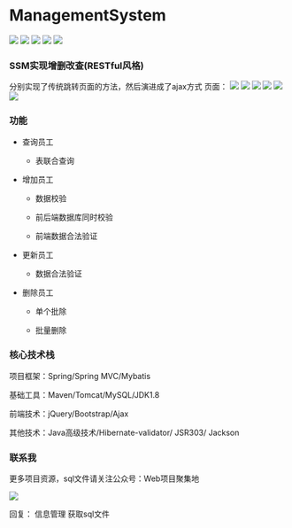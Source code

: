 # ManagementSystem
[![](https://img.shields.io/badge/JDK-1.8-brightgreen.svg)]()
[![](https://img.shields.io/hexpm/l/plug.svg)]()
[![](https://img.shields.io/badge/maven-v4.0.0-blue.svg)](http://maven.apache.org/)
[![](https://img.shields.io/badge/springframework-v4.0.0-orange.svg)](http://spring.io/projects)
[![](https://img.shields.io/badge/developer-WAng91An-red.svg)](https://github.com/WAng91An)
### SSM实现增删改查(RESTful风格)
分别实现了传统跳转页面的方法，然后演进成了ajax方式
页面：
![](https://github.com/WAng91An/ManagementSystem/blob/master/png/add.png?raw=true)
![](https://github.com/WAng91An/ManagementSystem/blob/master/png/index.png?raw=true)
![](https://github.com/WAng91An/ManagementSystem/blob/master/png/update.png?raw=true)
![](https://github.com/WAng91An/ManagementSystem/blob/master/png/delete.png?raw=true)
![](https://github.com/WAng91An/ManagementSystem/blob/master/png/deleteAll.png?raw=true)
![](https://github.com/WAng91An/ManagementSystem/blob/master/png/结构.png?raw=true)
### 功能
- 查询员工

	- 表联合查询

- 增加员工

	- 数据校验

	- 前后端数据库同时校验

	- 前端数据合法验证

- 更新员工

	- 数据合法验证

- 删除员工

    - 单个批除

    - 批量删除

### 核心技术栈

项目框架：Spring/Spring MVC/Mybatis

基础工具：Maven/Tomcat/MySQL/JDK1.8

前端技术：jQuery/Bootstrap/Ajax

其他技术：Java高级技术/Hibernate-validator/ JSR303/ Jackson

### 联系我

更多项目资源，sql文件请关注公众号：Web项目聚集地

![](https://github.com/WAng91An/ManagementSystem/blob/master/二维码.jpg)

回复： 信息管理 获取sql文件